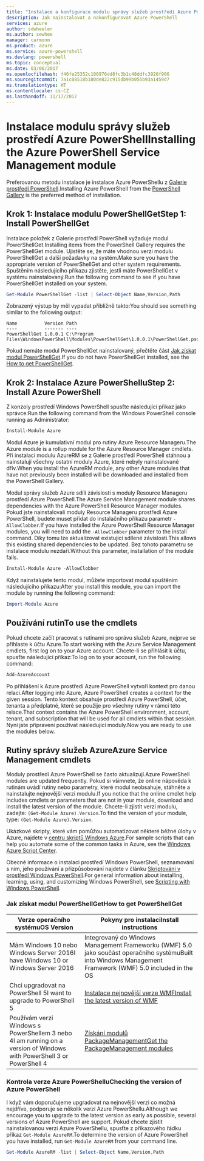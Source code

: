 ```yaml
---
title: "Instalace a konfigurace modulu správy služeb prostředí Azure PowerShell | Dokumentace Microsoftu"
description: Jak nainstalovat a nakonfigurovat Azure PowerShell
services: azure
author: sdwheeler
ms.author: sewhee
manager: carmonm
ms.product: azure
ms.service: azure-powershell
ms.devlang: powershell
ms.topic: conceptual
ms.date: 03/06/2017
ms.openlocfilehash: f46fe25352c100976dd8fc3b1c48ddfc3926f906
ms.sourcegitcommit: 7a1c08518b180de822c915db99b055b93a1459d7
ms.translationtype: HT
ms.contentlocale: cs-CZ
ms.lasthandoff: 11/17/2017
---
```

# <a name="installing-the-azure-powershell-service-management-module"></a><span data-ttu-id="cfd16-103">Instalace modulu správy služeb prostředí Azure PowerShell</span><span class="sxs-lookup"><span data-stu-id="cfd16-103">Installing the Azure PowerShell Service Management module</span></span>

<span data-ttu-id="cfd16-104">Preferovanou metodu instalace je instalace Azure PowerShellu z [Galerie prostředí PowerShell](https://www.powershellgallery.com/).</span><span class="sxs-lookup"><span data-stu-id="cfd16-104">Installing Azure PowerShell from the [PowerShell Gallery](https://www.powershellgallery.com/) is the preferred method of installation.</span></span>

## <a name="step-1-install-powershellget"></a><span data-ttu-id="cfd16-105">Krok 1: Instalace modulu PowerShellGet</span><span class="sxs-lookup"><span data-stu-id="cfd16-105">Step 1: Install PowerShellGet</span></span>

<span data-ttu-id="cfd16-106">Instalace položek z Galerie prostředí PowerShell vyžaduje modul PowerShellGet.</span><span class="sxs-lookup"><span data-stu-id="cfd16-106">Installing items from the PowerShell Gallery requires the PowerShellGet module.</span></span> <span data-ttu-id="cfd16-107">Ujistěte se, že máte vhodnou verzi modulu PowerShellGet a další požadavky na systém.</span><span class="sxs-lookup"><span data-stu-id="cfd16-107">Make sure you have the appropriate version of PowerShellGet and other system requirements.</span></span> <span data-ttu-id="cfd16-108">Spuštěním následujícího příkazu zjistěte, jestli máte PowerShellGet v systému nainstalovaný.</span><span class="sxs-lookup"><span data-stu-id="cfd16-108">Run the following command to see if you have PowerShellGet installed on your system.</span></span>

```powershell
Get-Module PowerShellGet -list | Select-Object Name,Version,Path
```

<span data-ttu-id="cfd16-109">Zobrazený výstup by měl vypadat přibližně takto:</span><span class="sxs-lookup"><span data-stu-id="cfd16-109">You should see something similar to the following output:</span></span>

```
Name          Version Path
----          ------- ----
PowerShellGet 1.0.0.1 C:\Program Files\WindowsPowerShell\Modules\PowerShellGet\1.0.0.1\PowerShellGet.psd1
```

<span data-ttu-id="cfd16-110">Pokud nemáte modul PowerShellGet nainstalovaný, přečtěte část [Jak získat modul PowerShellGet](#how-to-get-powershellget).</span><span class="sxs-lookup"><span data-stu-id="cfd16-110">If you do not have PowerShellGet installed, see the [How to get PowerShellGet](#how-to-get-powershellget).</span></span>

## <a name="step-2-install-azure-powershell"></a><span data-ttu-id="cfd16-111">Krok 2: Instalace Azure PowerShellu</span><span class="sxs-lookup"><span data-stu-id="cfd16-111">Step 2: Install Azure PowerShell</span></span>

<span data-ttu-id="cfd16-112">Z konzoly prostředí Windows PowerShell spusťte následující příkaz jako správce:</span><span class="sxs-lookup"><span data-stu-id="cfd16-112">Run the following command from the Windows PowerShell console running as Administrator:</span></span>

```powershell
Install-Module Azure
```

<span data-ttu-id="cfd16-113">Modul Azure je kumulativní modul pro rutiny Azure Resource Manageru.</span><span class="sxs-lookup"><span data-stu-id="cfd16-113">The Azure module is a rollup module for the Azure Resource Manager cmdlets.</span></span> <span data-ttu-id="cfd16-114">Při instalaci modulu AzureRM se z Galerie prostředí PowerShell stáhnou a nainstalují všechny ostatní moduly Azure, které nebyly nainstalované dřív.</span><span class="sxs-lookup"><span data-stu-id="cfd16-114">When you install the AzureRM module, any other Azure modules that have not previously been installed will be downloaded and installed from the PowerShell Gallery.</span></span>

<span data-ttu-id="cfd16-115">Modul správy služeb Azure sdílí závislosti s moduly Resource Manageru prostředí Azure PowerShell.</span><span class="sxs-lookup"><span data-stu-id="cfd16-115">The Azure Service Management module shares dependencies with the Azure PowerShell Resource Manager modules.</span></span> <span data-ttu-id="cfd16-116">Pokud jste nainstalovali moduly Resource Manageru prostředí Azure PowerShell, budete muset přidat do instalačního příkazu parametr `-AllowClobber`.</span><span class="sxs-lookup"><span data-stu-id="cfd16-116">If you have installed the Azure PowerShell Resource Manager modules, you will need to add the `-AllowClobber` parameter to the install command.</span></span> <span data-ttu-id="cfd16-117">Díky tomu lze aktualizovat existující sdílené závislosti.</span><span class="sxs-lookup"><span data-stu-id="cfd16-117">This allows this existing shared dependencies to be updated.</span></span> <span data-ttu-id="cfd16-118">Bez tohoto parametru se instalace modulu nezdaří.</span><span class="sxs-lookup"><span data-stu-id="cfd16-118">Without this parameter, installation of the module fails.</span></span>

```powershell
Install-Module Azure -AllowClobber
```

<span data-ttu-id="cfd16-119">Když nainstalujete tento modul, můžete importovat modul spuštěním následujícího příkazu:</span><span class="sxs-lookup"><span data-stu-id="cfd16-119">After you install this module, you can import the module by running the following command:</span></span>

```powershell
Import-Module Azure
```

## <a name="to-use-the-cmdlets"></a><span data-ttu-id="cfd16-120">Používání rutin</span><span class="sxs-lookup"><span data-stu-id="cfd16-120">To use the cmdlets</span></span>

<span data-ttu-id="cfd16-121">Pokud chcete začít pracovat s rutinami pro správu služeb Azure, nejprve se přihlaste k účtu Azure.</span><span class="sxs-lookup"><span data-stu-id="cfd16-121">To start working with the Azure Service Management cmdlets, first log on to your Azure account.</span></span> <span data-ttu-id="cfd16-122">Chcete-li se přihlásit k účtu, spusťte následující příkaz:</span><span class="sxs-lookup"><span data-stu-id="cfd16-122">To log on to your account, run the following command:</span></span>

```powershell
Add-AzureAccount
```

<span data-ttu-id="cfd16-123">Po přihlášení k Azure prostředí Azure PowerShell vytvoří kontext pro danou relaci.</span><span class="sxs-lookup"><span data-stu-id="cfd16-123">After logging into Azure, Azure PowerShell creates a context for the given session.</span></span> <span data-ttu-id="cfd16-124">Tento kontext obsahuje prostředí Azure PowerShell, účet, tenanta a předplatné, které se použije pro všechny rutiny v rámci této relace.</span><span class="sxs-lookup"><span data-stu-id="cfd16-124">That context contains the Azure PowerShell environment, account, tenant, and subscription that will be used for all cmdlets within that session.</span></span> <span data-ttu-id="cfd16-125">Nyní jste připraveni používat následující moduly.</span><span class="sxs-lookup"><span data-stu-id="cfd16-125">Now you are ready to use the modules below.</span></span>

## <a name="azure-service-management-cmdlets"></a><span data-ttu-id="cfd16-126">Rutiny správy služeb Azure</span><span class="sxs-lookup"><span data-stu-id="cfd16-126">Azure Service Management cmdlets</span></span>

<span data-ttu-id="cfd16-127">Moduly prostředí Azure PowerShell se často aktualizují.</span><span class="sxs-lookup"><span data-stu-id="cfd16-127">Azure PowerShell modules are updated frequently.</span></span> <span data-ttu-id="cfd16-128">Pokud si všimnete, že online nápověda k rutinám uvádí rutiny nebo parametry, které modul neobsahuje, stáhněte a nainstalujte nejnovější verzi modulu.</span><span class="sxs-lookup"><span data-stu-id="cfd16-128">If you notice that the online cmdlet help includes cmdlets or parameters that are not in your module, download and install the latest version of the module.</span></span> <span data-ttu-id="cfd16-129">Chcete-li zjistit verzi modulu, zadejte: `(Get-Module Azure).Version`.</span><span class="sxs-lookup"><span data-stu-id="cfd16-129">To find the version of your module, type: `(Get-Module Azure).Version`.</span></span>

<span data-ttu-id="cfd16-130">Ukázkové skripty, které vám pomůžou automatizovat některé běžné úlohy v Azure, najdete v [centru skriptů Windows Azure](http://www.windowsazure.com/documentation/scripts/).</span><span class="sxs-lookup"><span data-stu-id="cfd16-130">For sample scripts that can help you automate some of the common tasks in Azure, see the [Windows Azure Script Center](http://www.windowsazure.com/documentation/scripts/).</span></span>

<span data-ttu-id="cfd16-131">Obecné informace o instalaci prostředí Windows PowerShell, seznamování s ním, jeho používání a přizpůsobování najdete v článku [Skriptování v prostředí Windows PowerShell](http://go.microsoft.com/fwlink/p/?linkid=320210).</span><span class="sxs-lookup"><span data-stu-id="cfd16-131">For general information about installing, learning, using, and customizing Windows PowerShell, see [Scripting with Windows PowerShell](http://go.microsoft.com/fwlink/p/?linkid=320210).</span></span>

### <a name="how-to-get-powershellget"></a><span data-ttu-id="cfd16-132">Jak získat modul PowerShellGet</span><span class="sxs-lookup"><span data-stu-id="cfd16-132">How to get PowerShellGet</span></span>

|<span data-ttu-id="cfd16-133">Verze operačního systému</span><span class="sxs-lookup"><span data-stu-id="cfd16-133">OS Version</span></span>|<span data-ttu-id="cfd16-134">Pokyny pro instalaci</span><span class="sxs-lookup"><span data-stu-id="cfd16-134">Install instructions</span></span>|
|---|---|
|<span data-ttu-id="cfd16-135">Mám Windows 10 nebo Windows Server 2016</span><span class="sxs-lookup"><span data-stu-id="cfd16-135">I have Windows 10 or Windows Server 2016</span></span>|<span data-ttu-id="cfd16-136">Integrovaný do Windows Management Frameworku (WMF) 5.0 jako součást operačního systému</span><span class="sxs-lookup"><span data-stu-id="cfd16-136">Built into Windows Management Framework (WMF) 5.0 included in the OS</span></span>|
|<span data-ttu-id="cfd16-137">Chci upgradovat na PowerShell 5</span><span class="sxs-lookup"><span data-stu-id="cfd16-137">I want to upgrade to PowerShell 5</span></span>|[<span data-ttu-id="cfd16-138">Instalace nejnovější verze WMF</span><span class="sxs-lookup"><span data-stu-id="cfd16-138">Install the latest version of WMF</span></span>](https://www.microsoft.com/en-us/download/details.aspx?id=54616)|
|<span data-ttu-id="cfd16-139">Používám verzi Windows s PowerShellem 3 nebo 4</span><span class="sxs-lookup"><span data-stu-id="cfd16-139">I am running on a version of Windows with PowerShell 3 or PowerShell 4</span></span>|[<span data-ttu-id="cfd16-140">Získání modulů PackageManagement</span><span class="sxs-lookup"><span data-stu-id="cfd16-140">Get the PackageManagement modules</span></span>](http://go.microsoft.com/fwlink/?LinkID=746217)|

<a id="helpmechoose"></a>
### <a name="checking-the-version-of-azure-powershell"></a><span data-ttu-id="cfd16-141">Kontrola verze Azure PowerShellu</span><span class="sxs-lookup"><span data-stu-id="cfd16-141">Checking the version of Azure PowerShell</span></span>

<span data-ttu-id="cfd16-142">I když vám doporučujeme upgradovat na nejnovější verzi co možná nejdříve, podporuje se několik verzí Azure PowerShellu.</span><span class="sxs-lookup"><span data-stu-id="cfd16-142">Although we encourage you to upgrade to the latest version as early as possible, several versions of Azure PowerShell are support.</span></span> <span data-ttu-id="cfd16-143">Pokud chcete zjistit nainstalovanou verzi Azure PowerShellu, spusťte z příkazového řádku příkaz `Get-Module AzureRM`.</span><span class="sxs-lookup"><span data-stu-id="cfd16-143">To determine the version of Azure PowerShell you have installed, run `Get-Module AzureRM` from your command line.</span></span>

```powershell
Get-Module AzureRM -list | Select-Object Name,Version,Path
```
